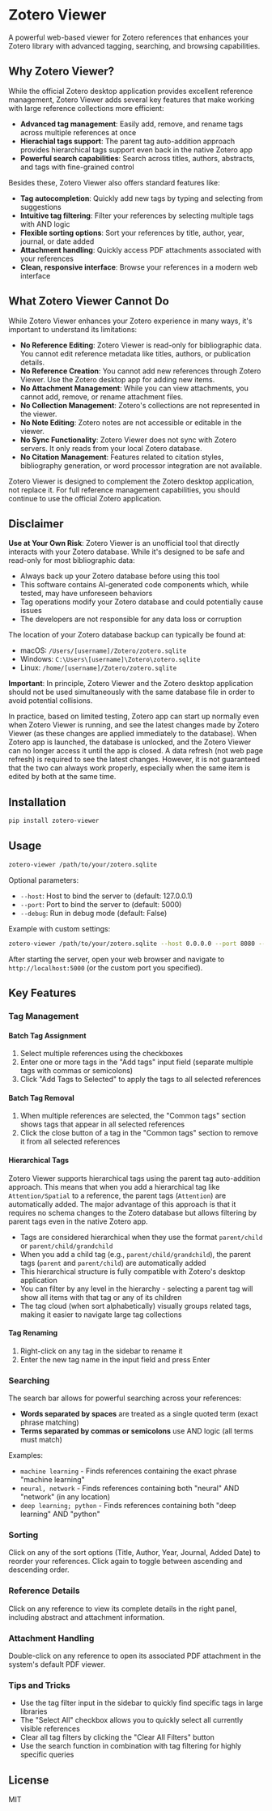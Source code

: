 # Zotero Viewer

A powerful web-based viewer for Zotero references that enhances your Zotero library with advanced tagging, searching, and browsing capabilities.

## Why Zotero Viewer?

While the official Zotero desktop application provides excellent reference management, Zotero Viewer adds several key features that make working with large reference collections more efficient:

- **Advanced tag management**: Easily add, remove, and rename tags across multiple references at once
- **Hierachial tags support**: The parent tag auto-addition approach provides hierarchical tags support even back in the native Zotero app
- **Powerful search capabilities**: Search across titles, authors, abstracts, and tags with fine-grained control

Besides these, Zotero Viewer also offers standard features like:

- **Tag autocompletion**: Quickly add new tags by typing and selecting from suggestions
- **Intuitive tag filtering**: Filter your references by selecting multiple tags with AND logic
- **Flexible sorting options**: Sort your references by title, author, year, journal, or date added
- **Attachment handling**: Quickly access PDF attachments associated with your references
- **Clean, responsive interface**: Browse your references in a modern web interface

## What Zotero Viewer Cannot Do

While Zotero Viewer enhances your Zotero experience in many ways, it's important to understand its limitations:

- **No Reference Editing**: Zotero Viewer is read-only for bibliographic data. You cannot edit reference metadata like titles, authors, or publication details.
- **No Reference Creation**: You cannot add new references through Zotero Viewer. Use the Zotero desktop app for adding new items.
- **No Attachment Management**: While you can view attachments, you cannot add, remove, or rename attachment files.
- **No Collection Management**: Zotero's collections are not represented in the viewer.
- **No Note Editing**: Zotero notes are not accessible or editable in the viewer.
- **No Sync Functionality**: Zotero Viewer does not sync with Zotero servers. It only reads from your local Zotero database.
- **No Citation Management**: Features related to citation styles, bibliography generation, or word processor integration are not available.

Zotero Viewer is designed to complement the Zotero desktop application, not replace it. For full reference management capabilities, you should continue to use the official Zotero application.

## Disclaimer

**Use at Your Own Risk**: Zotero Viewer is an unofficial tool that directly interacts with your Zotero database. While it's designed to be safe and read-only for most bibliographic data:

- Always back up your Zotero database before using this tool
- This software contains AI-generated code components which, while tested, may have unforeseen behaviors
- Tag operations modify your Zotero database and could potentially cause issues
- The developers are not responsible for any data loss or corruption

The location of your Zotero database backup can typically be found at:
- macOS: `/Users/[username]/Zotero/zotero.sqlite`
- Windows: `C:\Users\[username]\Zotero\zotero.sqlite`
- Linux: `/home/[username]/Zotero/zotero.sqlite`

**Important**: In principle, Zotero Viewer and the Zotero desktop application should not be used simultaneously with the same database file in order to avoid potential collisions. 

In practice, based on limited testing, Zotero app can start up normally even when Zotero Viewer is running, and see the latest changes made by Zotero Viewer (as these changes are applied immediately to the database). When Zotero app is launched, the database is unlocked, and the Zotero Viewer can no longer access it until the app is closed. A data refresh (not web page refresh) is required to see the latest changes. However, it is not guaranteed that the two can always work properly, especially when the same item is edited by both at the same time.

## Installation

```bash
pip install zotero-viewer
```

## Usage

```bash
zotero-viewer /path/to/your/zotero.sqlite
```

Optional parameters:
- `--host`: Host to bind the server to (default: 127.0.0.1)
- `--port`: Port to bind the server to (default: 5000)
- `--debug`: Run in debug mode (default: False)

Example with custom settings:
```bash
zotero-viewer /path/to/your/zotero.sqlite --host 0.0.0.0 --port 8080 --debug
```

After starting the server, open your web browser and navigate to `http://localhost:5000` (or the custom port you specified).

## Key Features

### Tag Management

#### Batch Tag Assignment

1. Select multiple references using the checkboxes
2. Enter one or more tags in the "Add tags" input field (separate multiple tags with commas or semicolons)
3. Click "Add Tags to Selected" to apply the tags to all selected references

#### Batch Tag Removal

1. When multiple references are selected, the "Common tags" section shows tags that appear in all selected references
2. Click the close button of a tag in the "Common tags" section to remove it from all selected references

#### Hierarchical Tags

Zotero Viewer supports hierarchical tags using the parent tag auto-addition approach. This means that when you add a hierarchical tag like `Attention/Spatial` to a reference, the parent tags (`Attention`) are automatically added. The major advantage of this approach is that it requires no schema changes to the Zotero database but allows filtering by parent tags even in the native Zotero app.

- Tags are considered hierarchical when they use the format `parent/child` or `parent/child/grandchild`
- When you add a child tag (e.g., `parent/child/grandchild`), the parent tags (`parent` and `parent/child`) are automatically added
- This hierarchical structure is fully compatible with Zotero's desktop application
- You can filter by any level in the hierarchy - selecting a parent tag will show all items with that tag or any of its children
- The tag cloud (when sort alphabetically) visually groups related tags, making it easier to navigate large tag collections

#### Tag Renaming

1. Right-click on any tag in the sidebar to rename it
2. Enter the new tag name in the input field and press Enter

### Searching

The search bar allows for powerful searching across your references:

- **Words separated by spaces** are treated as a single quoted term (exact phrase matching)
- **Terms separated by commas or semicolons** use AND logic (all terms must match)

Examples:
- `machine learning` - Finds references containing the exact phrase "machine learning"
- `neural, network` - Finds references containing both "neural" AND "network" (in any location)
- `deep learning; python` - Finds references containing both "deep learning" AND "python"

### Sorting

Click on any of the sort options (Title, Author, Year, Journal, Added Date) to reorder your references. Click again to toggle between ascending and descending order.

### Reference Details

Click on any reference to view its complete details in the right panel, including abstract and attachment information.

### Attachment Handling

Double-click on any reference to open its associated PDF attachment in the system's default PDF viewer.

### Tips and Tricks

- Use the tag filter input in the sidebar to quickly find specific tags in large libraries
- The "Select All" checkbox allows you to quickly select all currently visible references
- Clear all tag filters by clicking the "Clear All Filters" button
- Use the search function in combination with tag filtering for highly specific queries

## License

MIT